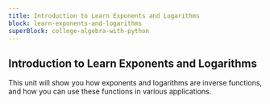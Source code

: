 ```yaml
---
title: Introduction to Learn Exponents and Logarithms
block: learn-exponents-and-logarithms
superBlock: college-algebra-with-python
---
```


## Introduction to Learn Exponents and Logarithms

This unit will show you how exponents and logarithms are inverse functions, and how you can use these functions in various applications.
